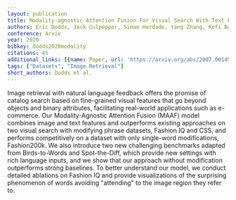 ```yaml
---
layout: publication
title: Modality-agnostic Attention Fusion For Visual Search With Text Feedback
authors: Eric Dodds, Jack Culpepper, Simao Herdade, Yang Zhang, Kofi Boakye
conference: Arxiv
year: 2020
bibkey: dodds2020modality
citations: 45
additional_links: [{name: Paper, url: 'https://arxiv.org/abs/2007.00145'}]
tags: ["Datasets", "Image Retrieval"]
short_authors: Dodds et al.
---
```

Image retrieval with natural language feedback offers the promise of catalog
search based on fine-grained visual features that go beyond objects and binary
attributes, facilitating real-world applications such as e-commerce. Our
Modality-Agnostic Attention Fusion (MAAF) model combines image and text
features and outperforms existing approaches on two visual search with
modifying phrase datasets, Fashion IQ and CSS, and performs competitively on a
dataset with only single-word modifications, Fashion200k. We also introduce two
new challenging benchmarks adapted from Birds-to-Words and Spot-the-Diff, which
provide new settings with rich language inputs, and we show that our approach
without modification outperforms strong baselines. To better understand our
model, we conduct detailed ablations on Fashion IQ and provide visualizations
of the surprising phenomenon of words avoiding "attending" to the image region
they refer to.